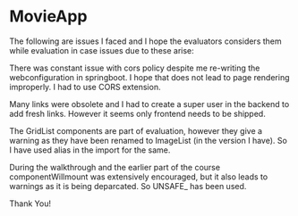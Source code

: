 # MovieApp
The following are issues I faced and I hope the evaluators considers them while evaluation in case issues due to these arise:

There was constant issue with cors policy despite me re-writing the webconfiguration in springboot. I hope that does not lead to page rendering improperly. 
I had to use CORS extension.

Many links were obsolete and I had to create a super user in the backend to add fresh links. 
However it seems only frontend needs to be shipped.

The GridList components are part of evaluation, however they give a warning as they have been renamed to ImageList (in the version I have). 
So I have used alias in the import for the same.

During the walkthrough and the earlier part of the course componentWillmount was extensively encouraged, but it also leads to warnings as it is being deparcated. 
So UNSAFE_ has been used.


Thank You!
